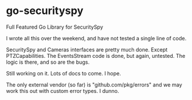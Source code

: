 # go-securityspy
Full Featured Go Library for SecuritySpy

I wrote all this over the weekend, and have not tested a single line of code.

SecuritySpy and Cameras interfaces are pretty much done. Except PTZCapabilities.
The EventsStream code is done, but again, untested.
The logic is there, and so are the bugs.

Still working on it. Lots of docs to come. I hope.

The only external vendor (so far) is "github.com/pkg/errors" and we may work this out with custom error types. I dunno.
